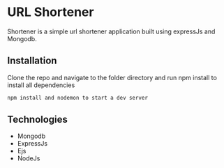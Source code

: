 # URL Shortener

Shortener is a simple url shortener application built using expressJs and Mongodb.

## Installation

Clone the repo and navigate to the folder directory and run npm install to install all dependencies

```bash
npm install and nodemon to start a dev server
```

## Technologies
+ Mongodb
+ ExpressJs
+ Ejs
+ NodeJs
